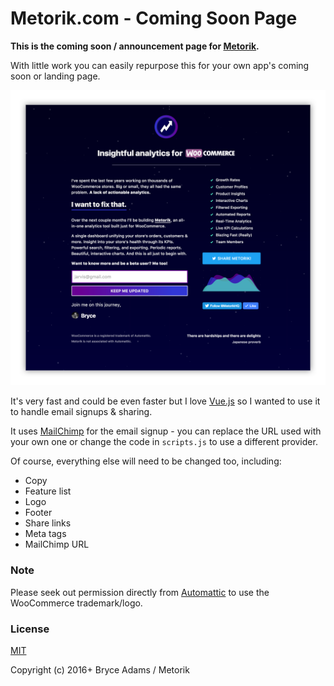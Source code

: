 # Metorik.com - Coming Soon Page

**This is the coming soon / announcement page for [**Metorik**](https://metorik.com).**

With little work you can easily repurpose this for your own app's coming soon or landing page.

[![Screenshot](screenshot.png?raw=true)](https://metorik.com)

It's very fast and could be even faster but I love [Vue.js](https://vuejs.org) so I wanted to use it to handle email signups & sharing.

It uses [MailChimp](https://mailchimp.com) for the email signup - you can replace the URL used with your own one or change the code in `scripts.js` to use a different provider.

Of course, everything else will need to be changed too, including:

* Copy
* Feature list
* Logo
* Footer
* Share links
* Meta tags
* MailChimp URL

### Note
Please seek out permission directly from [Automattic](https://automattic.com) to use the WooCommerce trademark/logo.

### License
[MIT](https://opensource.org/licenses/MIT)

Copyright (c) 2016+ Bryce Adams / Metorik